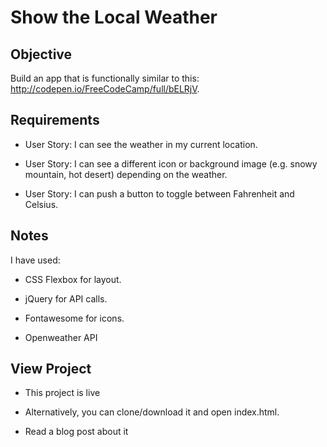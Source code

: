 # Show the Local Weather

## Objective
Build an app that is functionally similar to this: http://codepen.io/FreeCodeCamp/full/bELRjV.

## Requirements
* User Story: I can see the weather in my current location.

* User Story: I can see a different icon or background image (e.g. snowy mountain, hot desert) depending on the weather.

* User Story: I can push a button to toggle between Fahrenheit and Celsius.

## Notes
I have used: 

* CSS Flexbox for layout.

* jQuery for API calls. 

* Fontawesome for icons. 

* Openweather API

## View Project

* This project is live []()

* Alternatively, you can clone/download it and open index.html. 

* Read a blog post about it []()
